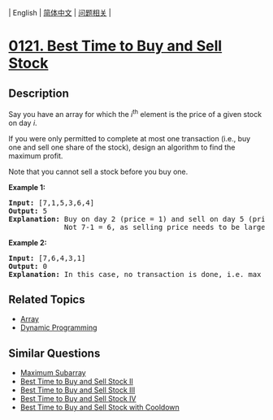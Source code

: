 
| English | [简体中文](README.md) | [问题相关](QUESTION.md) |
# [0121. Best Time to Buy and Sell Stock](https://leetcode-cn.com/problems/best-time-to-buy-and-sell-stock/)
## Description
<p>Say you have an array for which the <em>i</em><sup>th</sup> element is the price of a given stock on day <em>i</em>.</p>

<p>If you were only permitted to complete at most one transaction (i.e., buy one and sell one share of the stock), design an algorithm to find the maximum profit.</p>

<p>Note that you cannot sell a stock before you buy one.</p>

<p><strong>Example 1:</strong></p>

<pre>
<strong>Input:</strong> [7,1,5,3,6,4]
<strong>Output:</strong> 5
<strong>Explanation:</strong> Buy on day 2 (price = 1) and sell on day 5 (price = 6), profit = 6-1 = 5.
&nbsp;            Not 7-1 = 6, as selling price needs to be larger than buying price.
</pre>

<p><strong>Example 2:</strong></p>

<pre>
<strong>Input:</strong> [7,6,4,3,1]
<strong>Output:</strong> 0
<strong>Explanation:</strong> In this case, no transaction is done, i.e. max profit = 0.
</pre>

## Related Topics
- [Array](https://leetcode-cn.com/tag/array)
- [Dynamic Programming](https://leetcode-cn.com/tag/dynamic-programming)
## Similar Questions
- [Maximum Subarray](../0053/README_EN.md)
- [Best Time to Buy and Sell Stock II](../0122/README_EN.md)
- [Best Time to Buy and Sell Stock III](../0123/README_EN.md)
- [Best Time to Buy and Sell Stock IV](../0188/README_EN.md)
- [Best Time to Buy and Sell Stock with Cooldown](../0309/README_EN.md)
